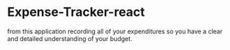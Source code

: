 # Expense-Tracker-react
from this application recording all of your expenditures so you have a clear and detailed understanding of your budget. 
